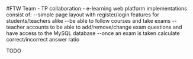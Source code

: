#FTW Team - TP collaboration - 
e-learning web platform
implementations consist of:
--simple page layout with register/login features for students/teachers alike
--be able to follow courses and take exams
--teacher accounts to be able to add/remove/change exam questions and have access to the MySQL database
--once an exam is taken calculate correct/incorrect answer ratio

TODO
